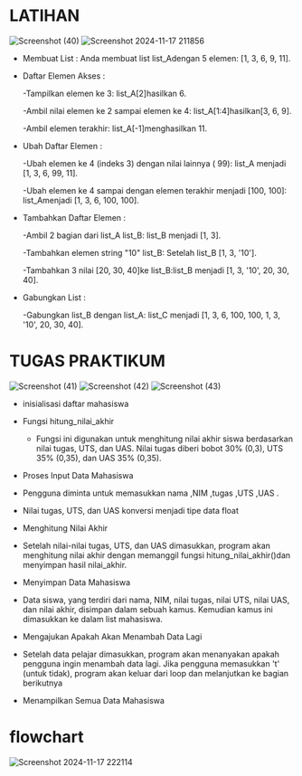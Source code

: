 # LATIHAN
![Screenshot (40)](https://github.com/user-attachments/assets/a68b8c0e-e632-4401-bdc7-981be0a77268)
![Screenshot 2024-11-17 211856](https://github.com/user-attachments/assets/8d7ae3b5-e0d2-4ecf-9e74-8094097f0648) 

- Membuat List : Anda membuat list list_Adengan 5 elemen: [1, 3, 6, 9, 11].

- Daftar Elemen Akses :
  
  -Tampilkan elemen ke 3: list_A[2]hasilkan 6.
  
  -Ambil nilai elemen ke 2 sampai elemen ke 4: list_A[1:4]hasilkan[3, 6, 9].
  
  -Ambil elemen terakhir: list_A[-1]menghasilkan 11.

- Ubah Daftar Elemen :
  
  -Ubah elemen ke 4 (indeks 3) dengan nilai lainnya ( 99): list_A menjadi [1, 3, 6, 99, 11].
  
  -Ubah elemen ke 4 sampai dengan elemen terakhir menjadi [100, 100]: list_Amenjadi [1, 3, 6, 100, 100].

- Tambahkan Daftar Elemen :
  
  -Ambil 2 bagian dari list_A list_B: list_B menjadi [1, 3].
  
  -Tambahkan elemen string "10" list_B: Setelah list_B [1, 3, '10'].
  
  -Tambahkan 3 nilai [20, 30, 40]ke list_B:list_B menjadi [1, 3, '10', 20, 30, 40].
  
- Gabungkan List :
  
  -Gabungkan list_B dengan list_A: list_C menjadi [1, 3, 6, 100, 100, 1, 3, '10', 20, 30, 40].

# TUGAS PRAKTIKUM
![Screenshot (41)](https://github.com/user-attachments/assets/2261d64e-1a0d-4bfc-8c33-15ce412aae0d)
![Screenshot (42)](https://github.com/user-attachments/assets/f3b055f9-c237-4daf-8f58-646a503eaa38)
![Screenshot (43)](https://github.com/user-attachments/assets/f73f22c8-6825-45a6-bc9c-326a20fe48be)

- inisialisasi daftar mahasiswa
  
- Fungsi hitung_nilai_akhir
  - Fungsi ini digunakan untuk menghitung nilai akhir siswa berdasarkan nilai tugas, UTS, dan UAS. Nilai tugas diberi bobot 30% (0,3), UTS 35% (0,35), dan UAS 35% (0,35).
    
-  Proses Input Data Mahasiswa
  
  - Pengguna diminta untuk memasukkan nama ,NIM ,tugas ,UTS ,UAS .
    
  - Nilai tugas, UTS, dan UAS konversi menjadi tipe data float
    
- Menghitung Nilai Akhir
- Setelah nilai-nilai tugas, UTS, dan UAS dimasukkan, program akan menghitung nilai akhir dengan memanggil fungsi hitung_nilai_akhir()dan menyimpan hasil nilai_akhir.
    
- Menyimpan Data Mahasiswa
- Data siswa, yang terdiri dari nama, NIM, nilai tugas, nilai UTS, nilai UAS, dan nilai akhir, disimpan dalam sebuah kamus. Kemudian kamus ini dimasukkan ke dalam list         mahasiswa.
    
-  Mengajukan Apakah Akan Menambah Data Lagi
- Setelah data pelajar dimasukkan, program akan menanyakan apakah pengguna ingin menambah data lagi. Jika pengguna memasukkan 't' (untuk tidak), program akan keluar dari       loop dan melanjutkan ke bagian berikutnya
    
- Menampilkan Semua Data Mahasiswa

# flowchart
![Screenshot 2024-11-17 222114](https://github.com/user-attachments/assets/f5a93723-13b2-428e-a122-28029abbe164)

